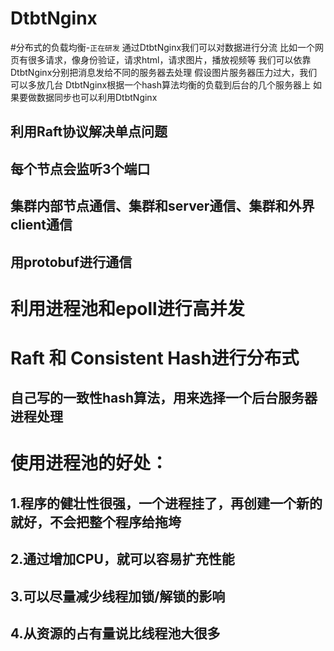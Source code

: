 # DtbtNginx
#分布式的负载均衡-`正在研发`
		通过DtbtNginx我们可以对数据进行分流
		比如一个网页有很多请求，像身份验证，请求html，请求图片，播放视频等
		我们可以依靠DtbtNginx分别把消息发给不同的服务器去处理
		假设图片服务器压力过大，我们可以多放几台
		DtbtNginx根据一个hash算法均衡的负载到后台的几个服务器上
		如果要做数据同步也可以利用DtbtNginx

利用Raft协议解决单点问题
---
每个节点会监听3个端口
---
集群内部节点通信、集群和server通信、集群和外界client通信
---
用protobuf进行通信
---
利用进程池和epoll进行高并发
===
Raft 和 Consistent Hash进行分布式
===
自己写的一致性hash算法，用来选择一个后台服务器进程处理
---
使用进程池的好处：
===
1.程序的健壮性很强，一个进程挂了，再创建一个新的就好，不会把整个程序给拖垮
---
2.通过增加CPU，就可以容易扩充性能
---
3.可以尽量减少线程加锁/解锁的影响
---
4.从资源的占有量说比线程池大很多
---